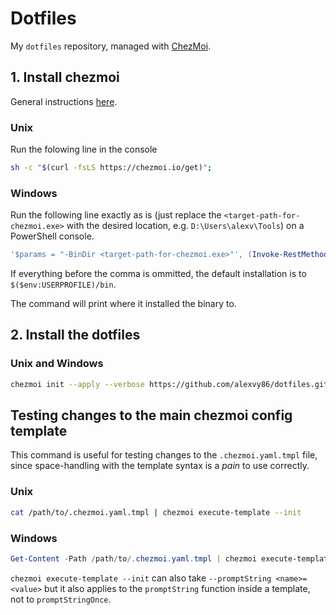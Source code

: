# Dotfiles

My `dotfiles` repository, managed with [ChezMoi](https://www.chezmoi.io/).

## 1. Install chezmoi

General instructions [here](https://www.chezmoi.io/install/).

### Unix

Run the folowing line in the console

```bash
sh -c "$(curl -fsLS https://chezmoi.io/get)";
```

### Windows

Run the following line exactly as is (just replace the `<target-path-for-chezmoi.exe>` with the desired location, e.g. `D:\Users\alexv\Tools`) on a PowerShell console.

```PowerShell
'$params = "-BinDir <target-path-for-chezmoi.exe>"', (Invoke-RestMethod -UseBasicParsing https://chezmoi.io/get.ps1) | powershell -Command - ;
```

If everything before the comma is ommitted, the default installation is to `$($env:USERPROFILE)/bin`.

The command will print where it installed the binary to.

## 2. Install the dotfiles

### Unix and Windows

```bash
chezmoi init --apply --verbose https://github.com/alexvy86/dotfiles.git
```

## Testing changes to the main chezmoi config template

This command is useful for testing changes to the `.chezmoi.yaml.tmpl` file, since space-handling with the template syntax is a *pain* to use correctly.

### Unix

```bash
cat /path/to/.chezmoi.yaml.tmpl | chezmoi execute-template --init
```

### Windows 

```PowerShell
Get-Content -Path /path/to/.chezmoi.yaml.tmpl | chezmoi execute-template --init
```

`chezmoi execute-template --init` can also take `--promptString <name>=<value>` but it also applies to the `promptString` function inside a template, not to `promptStringOnce`.
